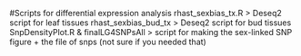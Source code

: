 #Scripts for differential expression analysis
rhast_sexbias_tx.R > Deseq2 script for leaf tissues
rhast_sexbias_bud_tx > Deseq2 script for bud tissues
SnpDensityPlot.R & finalLG4SNPsAll > script for making the sex-linked SNP figure + the file of snps (not sure if you needed that)

